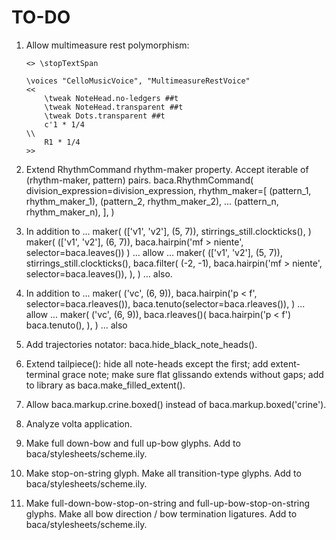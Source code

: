 TO-DO
=====

1.  Allow multimeasure rest polymorphism:

        <> \stopTextSpan

        \voices "CelloMusicVoice", "MultimeasureRestVoice"
        <<
            \tweak NoteHead.no-ledgers ##t
            \tweak NoteHead.transparent ##t
            \tweak Dots.transparent ##t
            c'1 * 1/4
        \\
            R1 * 1/4
        >>

2.  Extend RhythmCommand rhythm-maker property.
    Accept iterable of (rhythm-maker, pattern) pairs.
        baca.RhythmCommand(
            division_expression=division_expression,
            rhythm_maker=[
                (pattern_1, rhythm_maker_1),
                (pattern_2, rhythm_maker_2),
                ...
                (pattern_n, rhythm_maker_n),
                ],
            )
     
3.  In addition to ...
        maker(
            (['v1', 'v2'], (5, 7)),
            stirrings_still.clockticks(),
            )
        maker(
            (['v1', 'v2'], (6, 7)),
            baca.hairpin('mf > niente', selector=baca.leaves()) 
            )
    ... allow ...
        maker(
            (['v1', 'v2'], (5, 7)),
            stirrings_still.clockticks(),
            baca.filter(
                (-2, -1), 
                baca.hairpin('mf > niente', selector=baca.leaves()),
                ),
            )
    ... also.

4.  In addition to ...
        maker(
            ('vc', (6, 9)),
            baca.hairpin('p < f', selector=baca.rleaves()),
            baca.tenuto(selector=baca.rleaves()),
            )
    ... allow ...
        maker(
            ('vc', (6, 9)),
            baca.rleaves()(
                baca.hairpin('p < f')
                baca.tenuto(),
                ),
            )
    ... also

5.  Add trajectories notator:
    baca.hide_black_note_heads().

6.  Extend tailpiece():
    hide all note-heads except the first;
    add extent-terminal grace note;
    make sure flat glissando extends without gaps;
    add to library as baca.make_filled_extent().

7.  Allow baca.markup.crine.boxed() instead of baca.markup.boxed('crine').

8.  Analyze volta application.

9.  Make full down-bow and full up-bow glyphs.
    Add to baca/stylesheets/scheme.ily.

10. Make stop-on-string glyph.
    Make all transition-type glyphs.
    Add to baca/stylesheets/scheme.ily.

11. Make full-down-bow-stop-on-string and full-up-bow-stop-on-string glyphs.
    Make all bow direction / bow termination ligatures.
    Add to baca/stylesheets/scheme.ily.
